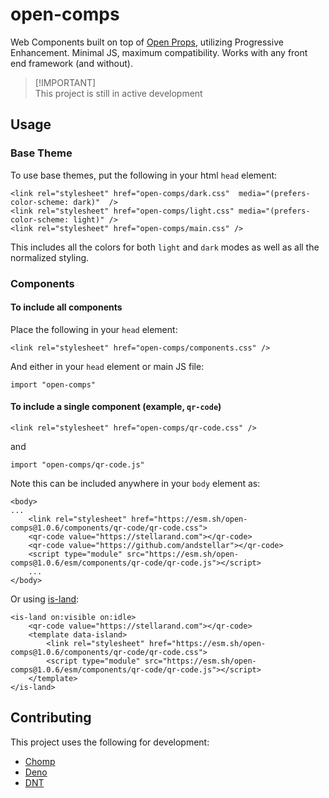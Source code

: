 # open-comps

Web Components built on top of [Open Props](https://open-props.style), utilizing
Progressive Enhancement. Minimal JS, maximum compatibility. Works with any front
end framework (and without).

> [!IMPORTANT]\
> This project is still in active development

## Usage

### Base Theme

To use base themes, put the following in your html `head` element:

```
<link rel="stylesheet" href="open-comps/dark.css"  media="(prefers-color-scheme: dark)"  />
<link rel="stylesheet" href="open-comps/light.css" media="(prefers-color-scheme: light)" />
<link rel="stylesheet" href="open-comps/main.css" />
```

This includes all the colors for both `light` and `dark` modes as well as all
the normalized styling.

### Components

#### To include all components

Place the following in your `head` element:

```
<link rel="stylesheet" href="open-comps/components.css" />
```

And either in your `head` element or main JS file:

```
import "open-comps"
```

#### To include a single component (example, `qr-code`)

```
<link rel="stylesheet" href="open-comps/qr-code.css" />
```

and

```
import "open-comps/qr-code.js"
```

Note this can be included anywhere in your `body` element as:

```
<body>
...
    <link rel="stylesheet" href="https://esm.sh/open-comps@1.0.6/components/qr-code/qr-code.css">
    <qr-code value="https://stellarand.com"></qr-code>
    <qr-code value="https://github.com/andstellar"></qr-code>
    <script type="module" src="https://esm.sh/open-comps@1.0.6/esm/components/qr-code/qr-code.js"></script>
    ...
</body>
```

Or using [is-land](https://github.com/11ty/is-land):

```
<is-land on:visible on:idle>
    <qr-code value="https://stellarand.com"></qr-code>
    <template data-island>
        <link rel="stylesheet" href="https://esm.sh/open-comps@1.0.6/components/qr-code/qr-code.css">
        <script type="module" src="https://esm.sh/open-comps@1.0.6/esm/components/qr-code/qr-code.js"></script>
    </template>
</is-land>
```

## Contributing

This project uses the following for development:

- [Chomp](https://chompbuild.com/)
- [Deno](https://deno.land)
- [DNT](https://github.com/denoland/dnt)
